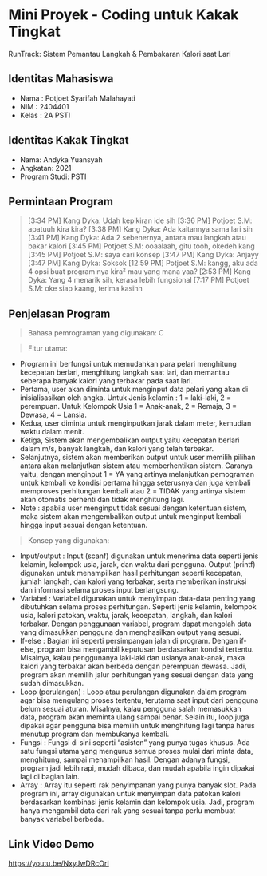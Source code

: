 # Mini Proyek - Coding untuk Kakak Tingkat
RunTrack: Sistem Pemantau Langkah & Pembakaran Kalori saat Lari

## Identitas Mahasiswa 
- Nama  : Potjoet Syarifah Malahayati
- NIM   : 2404401
- Kelas : 2A PSTI

## Identitas Kakak Tingkat
- Nama: Andyka Yuansyah
- Angkatan: 2021
- Program Studi: PSTI

## Permintaan Program 
> [3:34 PM] Kang Dyka: Udah kepikiran ide sih
> [3:36 PM] Potjoet S.M: apatuuh kira kira?
> [3:38 PM] Kang Dyka: Ada kaitannya sama lari sih
> [3:41 PM] Kang Dyka: Ada 2 sebenernya, antara mau langkah atau bakar kalori
> [3:45 PM] Potjoet S.M: ooaalaah, gitu tooh, okedeh kang
> [3:45 PM] Potjoet S.M: saya cari konsep
> [3:47 PM] Kang Dyka: Anjayy
> [3:47 PM] Kang Dyka: Soksok
> [12:59 PM] Potjoet S.M: kangg, aku ada 4 opsi buat program nya kira² mau yang mana yaa?
> [2:53 PM] Kang Dyka: Yang 4 menarik sih, kerasa lebih fungsional
> [7:17 PM] Potjoet S.M: oke siap kaang, terima kasihh

## Penjelasan Program
> Bahasa pemrograman yang digunakan: C

> Fitur utama:
- Program ini berfungsi untuk memudahkan para pelari menghitung kecepatan berlari, menghitung langkah saat lari, dan memantau seberapa banyak kalori yang terbakar pada saat lari.
- Pertama, user akan diminta untuk menginput data pelari yang akan di inisialisasikan oleh angka. Untuk Jenis kelamin : 1 = laki-laki, 2 = perempuan. Untuk Kelompok Usia 1 = Anak-anak, 2 = Remaja, 3 = Dewasa, 4 = Lansia.
- Kedua, user diminta untuk menginputkan jarak dalam meter, kemudian waktu dalam menit.
- Ketiga, Sistem akan mengembalikan output yaitu kecepatan berlari dalam m/s, banyak langkah, dan kalori yang telah terbakar.
- Selanjutnya, sistem akan memberikan output untuk user memilih pilihan antara akan melanjutkan sistem atau memberhentikan sistem. Caranya yaitu, dengan menginput 1 = YA yang artinya melanjutkan pemograman untuk kembali ke kondisi pertama hingga seterusnya dan juga kembali memproses perhitungan kembali atau 2 = TIDAK yang artinya sistem akan otomatis berhenti dan tidak menghitung lagi.
- Note : apabila user menginput tidak sesuai dengan ketentuan sistem, maka sistem akan mengembalikan output untuk menginput kembali hingga input sesuai dengan ketentuan.

> Konsep yang digunakan:
- Input/output : Input (scanf) digunakan untuk menerima data seperti jenis kelamin, kelompok usia, jarak, dan waktu dari pengguna. Output (printf) digunakan untuk menampilkan hasil perhitungan seperti kecepatan, jumlah langkah, dan kalori yang terbakar, serta memberikan instruksi dan informasi selama proses input berlangsung.
- Variabel : Variabel digunakan untuk menyimpan data-data penting yang dibutuhkan selama proses perhitungan. Seperti jenis kelamin, kelompok usia, kalori patokan, waktu, jarak, kecepatan, langkah, dan kalori terbakar. Dengan penggunaan variabel, program dapat mengolah data yang dimasukkan pengguna dan menghasilkan output yang sesuai.
- If-else : Bagian ini seperti persimpangan jalan di program. Dengan if-else, program bisa mengambil keputusan berdasarkan kondisi tertentu. Misalnya, kalau penggunanya laki-laki dan usianya anak-anak, maka kalori yang terbakar akan berbeda dengan perempuan dewasa. Jadi, program akan memilih jalur perhitungan yang sesuai dengan data yang sudah dimasukkan.
- Loop (perulangan) : Loop atau perulangan digunakan dalam program agar bisa mengulang proses tertentu, terutama saat input dari pengguna belum sesuai aturan. Misalnya, kalau pengguna salah memasukkan data, program akan meminta ulang sampai benar. Selain itu, loop juga dipakai agar pengguna bisa memilih untuk menghitung lagi tanpa harus menutup program dan membukanya kembali.
- Fungsi : Fungsi di sini seperti “asisten” yang punya tugas khusus. Ada satu fungsi utama yang mengurus semua proses mulai dari minta data, menghitung, sampai menampilkan hasil. Dengan adanya fungsi, program jadi lebih rapi, mudah dibaca, dan mudah apabila ingin dipakai lagi di bagian lain.
- Array : Array itu seperti rak penyimpanan yang punya banyak slot. Pada program ini, array digunakan untuk menyimpan data patokan kalori berdasarkan kombinasi jenis kelamin dan kelompok usia. Jadi, program hanya mengambil data dari rak yang sesuai tanpa perlu membuat banyak variabel berbeda.
  
## Link Video Demo
https://youtu.be/NxyJwDRcOrI 
